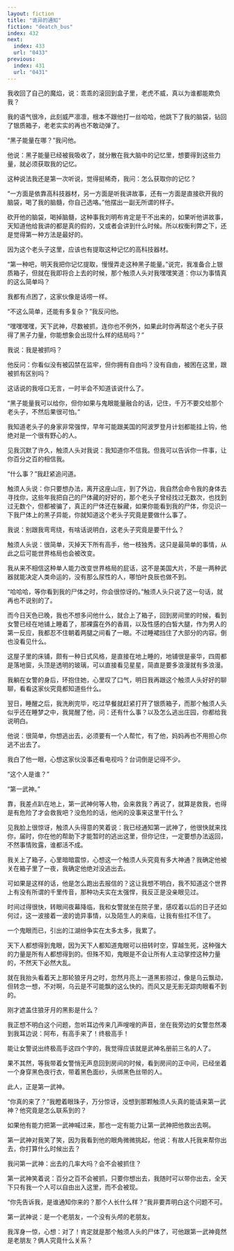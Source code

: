 ```yaml
---
layout: fiction
title: "诡异的通知"
fiction: "deatch_bus"
index: 432
next:
  index: 433
  url: "0433"
previous:
  index: 431
  url: "0431"
---
```

我收回了自己的魔焰，说：乖乖的滚回到盒子里，老虎不威，真以为谁都能欺负我？

我的语气很冷，此刻威严凛凛，根本不跟他打一丝哈哈，他跳下了我的脑袋，钻回了银质箱子，老老实实的再也不敢动弹了。

“黑子能量在哪？”我问他。

他说：黑子能量已经被我吸收了，就分散在我大脑中的记忆里，想要得到这些力量，就必须获取我的记忆。

这种说法我还是第一次听说，觉得挺稀奇，我问：怎么获取你的记忆？

“一方面是依靠高科技器材，另一方面是听我讲故事，还有一方面是直接砍开我的脑袋，喝了我的脑髓，你自己选咯。”他摆出一副无所谓的样子。

砍开他的脑袋，喝掉脑髓，这种事我刘明布肯定是干不出来的，如果听他讲故事，天知道他给我讲的都是真的假的，又或者会讲到什么时候。所以权衡利弊之下，还是觉得第一种方法是最好的。

因为这个老头子这里，应该也有提取这种记忆的高科技器材。

“第一种吧，明天我把你记忆提取，慢慢弄走这种黑子能量。”说完，我准备合上银质箱子，但就在我即将合上去的时候，那个触须人头对我嘿嘿笑道：你以为事情真的这么简单吗？

我都有点困了，这家伙像是话唠一样。

“不这么简单，还能有多复杂？”我反问他。

“嘿嘿嘿嘿，天下武神，尽数被抓，连你也不例外，如果此时你再帮这个老头子获得了黑子力量，你能想象会出现什么样的结局吗？”

我说：我是被抓吗？

他反问：你看似没有被囚禁在监牢，但你拥有自由吗？没有自由，被困在这里，跟被抓有区别吗？

这话说的我哑口无言，一时半会不知道该说什么了。

“黑子能量我可以给你，但你如果与鬼眼能量融合的话，记住，千万不要交给那个老头子，不然后果很可怕。”

我知道老头子的身家非常强悍，早年可能跟美国的阿波罗登月计划都能挂上钩，他绝对是一个很有野心的人。

见我沉默了许久，触须人头对我说：我知道你不信我。但我可以告诉你一件事，让你百分之百的相信我。

“什么事？”我赶紧追问道。

触须人头说：你只要想办法，离开这座山庄，到了外边，我自然会命令我的身体去寻找你，这些年我把自己的尸体藏的好好的，那个老头子曾经找过无数次，也找到过无数个，但都被骗了，真正的尸体还在躲藏，如果你能看到我的尸体，你见识一下我尸体上的黑子异能，你就知道这个老头子究竟是要做什么事了。

我说：别跟我弯弯绕，有啥话说明白，这老头子究竟是要干什么？

触须人头说：很简单，灭掉天下所有高手，他一枝独秀。这只是最简单的事情，从此之后可能世界格局也会被改变。

我从来不相信这种单人能力改变世界格局的屁话，这不是美国大片，不是一两种武器就能决定人类命运的，没有那么尿性的人，哪怕叶良辰也做不到。

“哈哈哈，等你看到我的尸体之时，你会很惊讶的。”触须人头只说了这一句话，就再也不说别的了。

而今日天色已晚，我也不想多问他什么，就合上了箱子，回到房间里的时候，看到女警已经在地铺上睡着了，那裸露在外的香肩，以及性感的白皙大腿，作为男人的第一反应，我都忍不住朝着两腿之间看了一眼。不过睡裙挡住了大部分的内容。倒也没看见什么。

这屋子里的床铺，颇有一种日式风格，是直接在地上睡的，地铺很是豪华，四周都是落地窗，头顶是透明的玻璃，可以直接看见星星，简直是要多浪漫就有多浪漫。

我躺在女警的身后，环抱住她，心里叹了口气，明日我再跟这个触须人头好好的聊聊，看看这家伙究竟都知道些什么。

翌日，睡醒之后，我洗刷完毕，吃过早餐就赶紧打开了银质箱子，而那个触须人头似乎还在睡梦之中，我晃醒了他，问：还有什么事？以及怎么逃出庄园，你都给我说明白。

他说：很简单，你想逃出去，必须要有一个人帮忙，有了他，妈妈再也不用担心你逃不出去了。

我白了他一眼，心想这家伙没事还看电视吗？台词倒是记得不少。

“这个人是谁？”

“第一武神。”

靠，我差点趴在地上，第一武神何等人物，会来救我？再说了，就算是救我，也得是有危险了才会救我吧？没危险的话，他闲的没事来这里干什么？

见我脸上很惊讶，触须人头得意的笑着说：我已经通知第一武神了，他很快就来找你，届时，你在他的帮助下才能暂时的逃出这里，但你记住，一定要想办法返回，不然事情败露，谁都活不成。

我关上了箱子，心里暗暗震惊，心想这一个触须人头究竟有多大神通？我确定他被关在箱子里了一夜，我确定他绝对没逃出去。

可如果是这样的话，他是怎么跑出去报信的？这让我想不明白，我不知道这个世界上有没有所谓的千里传音，那种功夫实在太强悍，我反正是没亲眼见过。

时间过得很快，转眼间夜幕降临，我和女警就坐在院子里，感叹着以后的日子还如何过，这一波接着一波的诡异事情，以及陌生人的来临，让我有些扛不住了。

一个鬼眼而已，引出的江湖纷争实在太多太多，我累了。

天下人都想得到鬼眼，因为天下人都知道鬼眼可以扭转时空，穿越生死，这种强大的力量是所有人都想得到的。但殊不知，鬼眼是不会让所有人主动掌控这种力量的，不然天下必然大乱。

就在我抬头看着天上那轮狼牙月之时，忽然月亮上一道黑影掠过，像是乌云飘动，但转念一想，不对啊，乌云是不可能飘的这么快的。而风又是无影无踪肉眼看不到的。

刚才遮盖住狼牙月的黑影是什么？

我正想不明白这个问题，忽听耳边传来几声嗖嗖的声音，坐在我旁边的女警忽然凑到我耳边说：阿布，有高手来了！终极高手！

能让女警说出终极高手这四个字的，我觉得应该就是武神名册前三名的人了。

果不其然，等我带着女警悄无声息回到房间的时候，看到房间的正中间，已经坐着一个身穿黑色夜行衣，带着黑色面纱，头绑黑色丝带的人。

此人，正是第一武神。

“你真的来了？”我瞪着眼珠子，万分惊讶，没想到那颗触须人头真的能请来第一武神？他究竟是怎么联系到的？

如果他有能力把第一武神喊过来，那也一定有能力让第一武神把他救出去啊。

第一武神对我笑了笑，因为我看到他的眼角微微挑起，他说：有故人托我来帮你出去，你打算什么时候出去？

我问第一武神：出去的几率大吗？会不会被抓住？

第一武神笑着说：百分之百不会被抓，只要你想出去，我随时可以带你出去，全天下只有我一个人可以自由出入这里，而不会被现。

“你先告诉我，是谁通知你来的？那个人长什么样？”我非要弄明白这个问题不可。

第一武神说：是一个老朋友，一个没有头颅的老朋友。

我浑身一惊，心想：对了！肯定就是那个触须人头的尸体了，可他跟第一武神竟然是老朋友？俩人究竟什么关系？